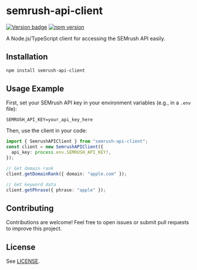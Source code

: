 # semrush-api-client
[![Version badge](https://img.shields.io/github/v/release/RenKoya1/semrush-api-client?include_prereleases)](https://github.com//RenKoya1/semrush-api-client)
[![npm version](https://img.shields.io/npm/v/semrush-api-client)](https://www.npmjs.com/package/semrush-api-client)

A Node.js/TypeScript client for accessing the SEMrush API easily.

## Installation

```sh
npm install semrush-api-client
```

## Usage Example

First, set your SEMrush API key in your environment variables (e.g., in a `.env` file):

```
SEMRUSH_API_KEY=your_api_key_here
```

Then, use the client in your code:

```ts
import { SemrushAPIClient } from "semrush-api-client";
const client = new SemrushAPIClient({
  api_key: process.env.SEMRUSH_API_KEY!,
});

// Get domain rank
client.getDomainRank({ domain: "apple.com" });

// Get keyword data
client.getPhrase({ phrase: "apple" });
```

## Contributing

Contributions are welcome! Feel free to open issues or submit pull requests to improve this project.

## License

See [LICENSE](LICENSE).
